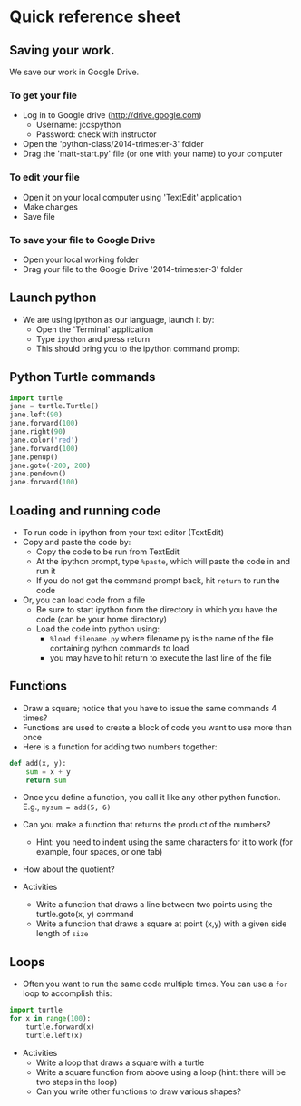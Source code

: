 # Quick reference sheet

## Saving your work.

We save our work in Google Drive.

### To get your file

- Log in to Google drive (http://drive.google.com)
    - Username: jccspython
    - Password: check with instructor
- Open the 'python-class/2014-trimester-3' folder
- Drag the 'matt-start.py' file (or one with your name) to your computer

### To edit your file
- Open it on your local computer using 'TextEdit' application
- Make changes
- Save file

### To save your file to Google Drive
- Open your local working folder
- Drag your file to the Google Drive '2014-trimester-3' folder

## Launch python
- We are using ipython as our language, launch it by:
    - Open the 'Terminal' application
    - Type `ipython` and press return
    - This should bring you to the ipython command prompt

## Python Turtle commands
```python
import turtle
jane = turtle.Turtle()
jane.left(90)
jane.forward(100)
jane.right(90)
jane.color('red')
jane.forward(100)
jane.penup()
jane.goto(-200, 200)
jane.pendown()
jane.forward(100)
```

## Loading and running code
- To run code in ipython from your text editor (TextEdit)
- Copy and paste the code by:
    - Copy the code to be run from TextEdit
    - At the ipython prompt, type `%paste`, which will paste the code in and run it
    - If you do not get the command prompt back, hit `return` to run the code
- Or, you can load code from a file
    - Be sure to start ipython from the directory in which you have the code (can be your home directory)
    - Load the code into python using:
        - `%load filename.py` where filename.py is the name of the file containing python commands to load
        - you may have to hit return to execute the last line of the file

## Functions
- Draw a square; notice that you have to issue the same commands 4 times?
- Functions are used to create a block of code you want to use more than once
- Here is a function for adding two numbers together:

```python
def add(x, y):
    sum = x + y
    return sum
```
- Once you define a function, you call it like any other python function.  E.g., `mysum = add(5, 6)`
- Can you make a function that returns the product of the numbers?
    - Hint: you need to indent using the same characters for it to work (for example, four spaces, or one tab)
- How about the quotient?

- Activities
    - Write a function that draws a line between two points using the turtle.goto(x, y) command
    - Write a function that draws a square at point (x,y) with a given side length of `size`

## Loops
- Often you want to run the same code multiple times.  You can use a `for` loop to accomplish this:

```python
import turtle
for x in range(100):
    turtle.forward(x)
    turtle.left(x)
```
- Activities
    - Write a loop that draws a square with a turtle
    - Write a square function from above using a loop (hint: there will be two steps in the loop)
    - Can you write other functions to draw various shapes?
